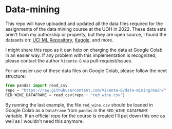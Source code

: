 # Data-mining
This repo will have uploaded and updated all the data files required for the assignments of the data mining course at the UOH in 2022.
These data sets aren't from my authorship or property, but they are open source, I found the datasets on: [UCI ML Repository](http://archive.ics.uci.edu/ml/index.php), [Kaggle](https://kaggle.com), and more.

I might share this repo as it can help on charging the data at Google Colab in an easier way. If any problem with this implementation is recognized, please contact the author `Vicente-G` via pull-request/issues.

For an easier use of these data files on Google Colab, please follow the next structure:
```py
from pandas import read_csv
repo = "https://raw.githubusercontent.com/Vicente-G/data-mining/main/"
RED_WINE_DATAFRAME = read_csv(repo + "red_wine.csv")
```
By running the last example, the file `red_wine.csv` should be loaded in Google Colab as a `DataFrame` from `pandas` in the `RED_WINE_DATAFRAME` variable. If an official repo for the course is created I'll put down this one as well as I wouldn't need this anymore.
